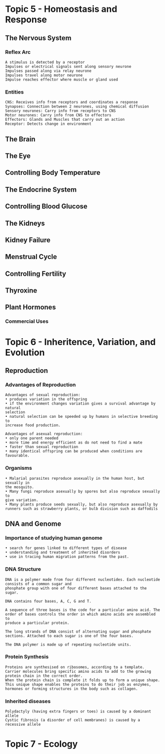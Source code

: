 # Topic 5 - Homeostasis and Response

## The Nervous System

### Reflex Arc
```
A stimulus is detected by a receptor
Impulses or electrical signals sent along sensory neurone
Impulses passed along via relay neurone
Impulses travel along motor neurone
Impulse reaches effector where muscle or gland used
```

### Entities
```
CNS: Receives info from receptors and coordinates a response
Synapses: Connection between 2 neurones, using chemical diffusion
Sensory neurones: Carry info from receptors to CNS
Motor neurones: Carry info from CNS to effectors
Effectors: Glands and Muscles that carry out an action
Receptor: Detects change in environment
```

## The Brain



## The Eye

## Controlling Body Temperature

## The Endocrine System

## Controlling Blood Glucose

## The Kidneys

## Kidney Failure

## Menstrual Cycle

## Controlling Fertility

## Thyroxine

## Plant Hormones

### Commercial Uses

# Topic 6 - Inheritence, Variation, and Evolution

## Reproduction

### Advantages of Reproduction
```
Advantages of sexual reproduction:
• produces variation in the offspring
• if the environment changes variation gives a survival advantage by natural
selection
• natural selection can be speeded up by humans in selective breeding to
increase food production.

Advantages of asexual reproduction:
• only one parent needed
• more time and energy efficient as do not need to find a mate
• faster than sexual reproduction
• many identical offspring can be produced when conditions are favourable.
```

### Organisms
```
• Malarial parasites reproduce asexually in the human host, but sexually in
the mosquito.
• Many fungi reproduce asexually by spores but also reproduce sexually to
give variation.
• Many plants produce seeds sexually, but also reproduce asexually by
runners such as strawberry plants, or bulb division such as daffodils
```

## DNA and Genome

### Importance of studying human genome
```
• search for genes linked to different types of disease
• understanding and treatment of inherited disorders
• use in tracing human migration patterns from the past.
```

### DNA Structure
```
DNA is a polymer made from four different nucleotides. Each nucleotide consists of a common sugar and
phosphate group with one of four different bases attached to the sugar.

DNA contains four bases, A, C, G and T.

A sequence of three bases is the code for a particular amino acid. The
order of bases controls the order in which amino acids are assembled to
produce a particular protein.

The long strands of DNA consist of alternating sugar and phosphate
sections. Attached to each sugar is one of the four bases.

The DNA polymer is made up of repeating nucleotide units.
```

### Protein Synthesis
```
Proteins are synthesised on ribosomes, according to a template.
Carrier molecules bring specific amino acids to add to the growing protein chain in the correct order.
When the protein chain is complete it folds up to form a unique shape.
This unique shape enables the proteins to do their job as enzymes, hormones or forming structures in the body such as collagen.
```

### Inherited diseases
```
Polydactyly (having extra fingers or toes) is caused by a dominant allele
Cystic fibrosis (a disorder of cell membranes) is caused by a recessive allele
```

# Topic 7 - Ecology
